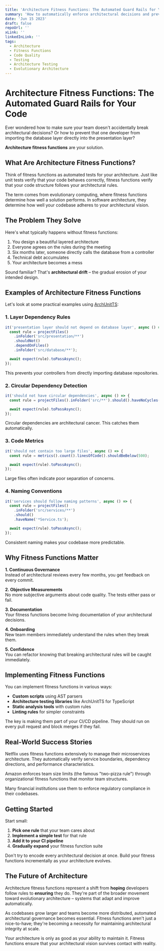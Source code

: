 ```yaml
---
title: 'Architecture Fitness Functions: The Automated Guard Rails for Your Code'
summary: 'How to automatically enforce architectural decisions and prevent code decay using fitness functions'
date: 'Jun 15 2023'
draft: false
repoUrl: ''
xLink: ''
linkedInLink: ''
tags:
  - Architecture
  - Fitness Functions
  - Code Quality
  - Testing
  - Architecture Testing
  - Evolutionary Architecture
---
```


# Architecture Fitness Functions: The Automated Guard Rails for Your Code

Ever wondered how to make sure your team doesn't accidentally break architectural decisions? Or how to prevent that one developer from importing the database layer directly into the presentation layer?

**Architecture fitness functions** are your solution.

## What Are Architecture Fitness Functions?

Think of fitness functions as automated tests for your architecture. Just like unit tests verify that your code behaves correctly, fitness functions verify that your code structure follows your architectural rules.

The term comes from evolutionary computing, where fitness functions determine how well a solution performs. In software architecture, they determine how well your codebase adheres to your architectural vision.

## The Problem They Solve

Here's what typically happens without fitness functions:

1. You design a beautiful layered architecture
2. Everyone agrees on the rules during the meeting
3. Six months later, someone directly calls the database from a controller
4. Technical debt accumulates
5. Your architecture becomes a mess

Sound familiar? That's **architectural drift** – the gradual erosion of your intended design.

## Examples of Architecture Fitness Functions

Let's look at some practical examples using [ArchUnitTS](https://github.com/LukasNiessen/ArchUnitTS):

### 1. Layer Dependency Rules

```typescript
it('presentation layer should not depend on database layer', async () => {
  const rule = projectFiles()
    .inFolder('src/presentation/**')
    .shouldNot()
    .dependOnFiles()
    .inFolder('src/database/**');

  await expect(rule).toPassAsync();
});
```

This prevents your controllers from directly importing database repositories.

### 2. Circular Dependency Detection

```typescript
it('should not have circular dependencies', async () => {
  const rule = projectFiles().inFolder('src/**').should().haveNoCycles();

  await expect(rule).toPassAsync();
});
```

Circular dependencies are architectural cancer. This catches them automatically.

### 3. Code Metrics

```typescript
it('should not contain too large files', async () => {
  const rule = metrics().count().linesOfCode().shouldBeBelow(500);

  await expect(rule).toPassAsync();
});
```

Large files often indicate poor separation of concerns.

### 4. Naming Conventions

```typescript
it('services should follow naming patterns', async () => {
  const rule = projectFiles()
    .inFolder('src/services/**')
    .should()
    .haveName('*Service.ts');

  await expect(rule).toPassAsync();
});
```

Consistent naming makes your codebase more predictable.

## Why Fitness Functions Matter

**1. Continuous Governance**  
Instead of architectural reviews every few months, you get feedback on every commit.

**2. Objective Measurements**  
No more subjective arguments about code quality. The tests either pass or fail.

**3. Documentation**  
Your fitness functions become living documentation of your architectural decisions.

**4. Onboarding**  
New team members immediately understand the rules when they break them.

**5. Confidence**  
You can refactor knowing that breaking architectural rules will be caught immediately.

## Implementing Fitness Functions

You can implement fitness functions in various ways:

- **Custom scripts** using AST parsers
- **Architecture testing libraries** like ArchUnitTS for TypeScript
- **Static analysis tools** with custom rules
- **Linting rules** for simpler constraints

The key is making them part of your CI/CD pipeline. They should run on every pull request and block merges if they fail.

## Real-World Success Stories

Netflix uses fitness functions extensively to manage their microservices architecture. They automatically verify service boundaries, dependency directions, and performance characteristics.

Amazon enforces team size limits (the famous "two-pizza rule") through organizational fitness functions that monitor team structures.

Many financial institutions use them to enforce regulatory compliance in their codebases.

## Getting Started

Start small:

1. **Pick one rule** that your team cares about
2. **Implement a simple test** for that rule
3. **Add it to your CI pipeline**
4. **Gradually expand** your fitness function suite

Don't try to encode every architectural decision at once. Build your fitness functions incrementally as your architecture evolves.

## The Future of Architecture

Architecture fitness functions represent a shift from **hoping** developers follow rules to **ensuring** they do. They're part of the broader movement toward evolutionary architecture – systems that adapt and improve automatically.

As codebases grow larger and teams become more distributed, automated architectural governance becomes essential. Fitness functions aren't just a nice-to-have; they're becoming a necessity for maintaining architectural integrity at scale.

Your architecture is only as good as your ability to maintain it. Fitness functions ensure that your architectural vision survives contact with reality.
